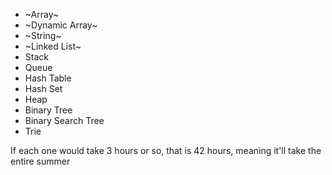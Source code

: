 - ~Array~
- ~Dynamic Array~
- ~String~
- ~Linked List~
- Stack
- Queue
- Hash Table
- Hash Set
- Heap
- Binary Tree
- Binary Search Tree
- Trie

If each one would take 3 hours or so, that is 42 hours, meaning it'll take the entire summer
